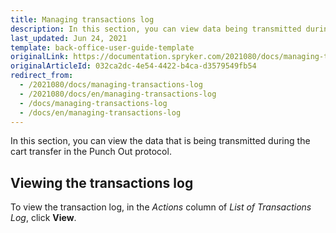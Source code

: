 ```yaml
---
title: Managing transactions log
description: In this section, you can view data being transmitted during the cart transfer in the Punch out protocol.
last_updated: Jun 24, 2021
template: back-office-user-guide-template
originalLink: https://documentation.spryker.com/2021080/docs/managing-transactions-log
originalArticleId: 032ca2dc-4e54-4422-b4ca-d3579549fb54
redirect_from:
  - /2021080/docs/managing-transactions-log
  - /2021080/docs/en/managing-transactions-log
  - /docs/managing-transactions-log
  - /docs/en/managing-transactions-log
---
```


In this section, you can view the data that is being transmitted during the cart transfer in the Punch Out protocol.

## Viewing the transactions log

To view the transaction log, in the *Actions* column of *List of Transactions Log*, click **View**.
